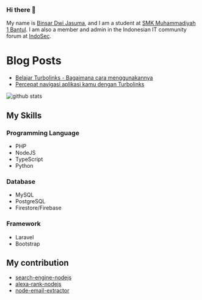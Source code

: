 ### Hi there 👋

My name is [Binsar Dwi Jasuma](https://github.com/binsarjr), and I am a student at [SMK Muhammadiyah 1 Bantul](http://smkmuh1bantul.sch.id/).
I am also a member and admin in the Indonesian IT community forum at [IndoSec](https://indosec.id/).


# Blog Posts
<!-- BLOG-POST-LIST:START -->
- [Belajar Turbolinks - Bagaimana cara menggunakannya](https://binsarjr.github.io/turbolinks/belajar-turbolinks-bagaimana-cara-menggunakannya/)
- [Percepat navigasi aplikasi kamu dengan Turbolinks](https://binsarjr.github.io/turbolinks/percepat-navigasi-aplikasi-kamu-dengan-turbolinks/)
<!-- BLOG-POST-LIST:END -->


![github stats](https://github-readme-stats.vercel.app/api?username=binsarjr&show_icons=true)

## My Skills
### Programming Language
* PHP
* NodeJS
* TypeScript
* Python

### Database
* MySQL
* PostgreSQL
* Firestore/Firebase

### Framework
* Laravel
* Bootstrap

## My contribution
* [search-engine-nodejs](https://github.com/binsarjr/search-engine-nodejs)
* [alexa-rank-nodejs](https://github.com/binsarjr/alexa-rank-nodejs)
* [node-email-extractor](https://github.com/binsarjr/node-email-extractor)
